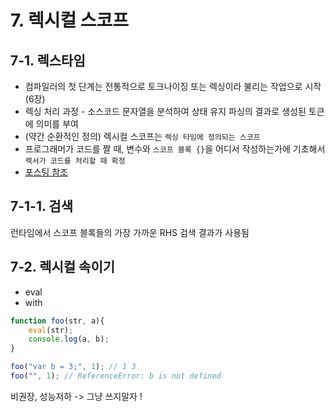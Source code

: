 # 7. 렉시컬 스코프
## 7-1. 렉스타임
* 컴파일러의 첫 단계는 전통적으로 토크나이징 또는 렉싱이라 불리는 작업으로 시작(6장)
* 렉싱 처리 과정 - 소스코드 문자열을 분석하여 상태 유지 파싱의 결과로 생성된 토큰에 의미를 부여
* (약간 순환적인 정의) 렉시컬 스코프는 `렉싱 타임에 정의되는 스코프`
* 프로그래머가 코드를 짤 때, 변수와 `스코프 블록 {}`을 어디서 작성하는가에 기초해서 `렉서가 코드를 처리할 때 확정`
* [포스팅 참조](https://yuddomack.tistory.com/entry/%EC%9E%90%EB%B0%94%EC%8A%A4%ED%81%AC%EB%A6%BD%ED%8A%B8-%EB%B3%80%EC%88%98%EC%99%80-%EC%8A%A4%EC%BD%94%ED%94%84%EC%9C%A0%ED%9A%A8%EB%B2%94%EC%9C%84?category=754152)

## 7-1-1. 검색

런타임에서 스코프 블록들의 가장 가까운 RHS 검색 결과가 사용됨

## 7-2. 렉시컬 속이기

* eval
* with

```javascript
function foo(str, a){
	eval(str);
	console.log(a, b);
}

foo("var b = 3;", 1); // 1 3
foo("", 1); // ReferenceError: b is not defined
```

비권장, 성능저하 -> 그냥 쓰지말자 !